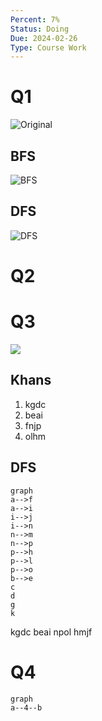 ```yaml
---
Percent: 7%
Status: Doing
Due: 2024-02-26
Type: Course Work
---
```

# Q1
![Original](BFSDFSCWQ1.png)
## BFS
![BFS](BSF_CWK1.png)
## DFS
![DFS](DFS_CWK1.png)
# Q2

# Q3
![](TO.png)
## Khans
1. kgdc
2. beai
3. fnjp
4. olhm
## DFS
```mermaid
graph
a-->f
a-->i
i-->j
i-->n
n-->m
n-->p
p-->h
p-->l
p-->o
b-->e
c
d
g
k
```
kgdc  beai  npol  hmjf
# Q4
```mermaid
graph
a--4--b
```
